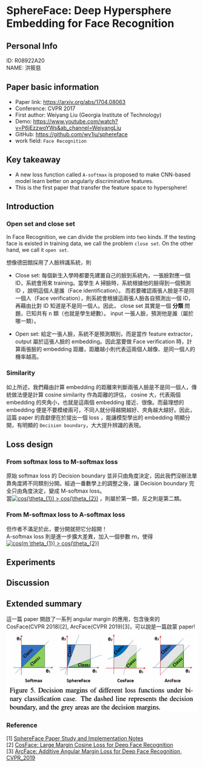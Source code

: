 # SphereFace: Deep Hypersphere Embedding for Face Recognition


## Personal Info
ID: R08922A20  
NAME: 洪筱慈 


## Paper basic information

- Paper link: https://arxiv.org/abs/1704.08063
- Conference: CVPR 2017
- First author: Weiyang Liu (Georgia Institute of Technology)
- Demo: https://www.youtube.com/watch?v=P6jEzzwoYWs&ab_channel=WeiyangLiu 
- GitHub: https://github.com/wy1iu/sphereface 
- work field: `Face Recognition`

## Key takeaway

* A new loss function called `A-softmax` is proposed to make CNN-based model learn better on angularly discriminative features.  
* This is the first paper that transfer the feature space to hypersphere!

## Introduction
### Open set and close set
In Face Recognition, we can divide the problem into two kinds. If the testing face is existed in training data, we call the problem `close set`. On the other hand, we call it `open set`.    

想像德田館採用了人臉辨識系統，則

* Close set: 每個新生入學時都要先建置自己的臉到系統內，一張臉對應一個 ID，系統會用來 training。當學生 A 掃臉時，系統根據他的臉得到一個預測 ID ，說明這個人是誰（Face identification）。 而若要確認兩張人臉是不是同一個人（Face verification），則系統會根據這兩張人臉各自預測出一個 ID，再藉由比對 ID 知道是不是同一個人。因此， close set 其實是一個 **分類** 問題，已知共有 n 類（也就是學生總數）。 input 一張人臉，預測他是誰（屬於哪一類）。

* Open set: 給定一張人臉，系統不是預測類別，而是當作 feature extractor，output 屬於這張人臉的 embedding。因此當要做 Face verification 時，計算兩張臉的 embedding 距離，距離越小則代表這兩個人越像、是同一個人的機率越高。

### Similarity
如上所述，我們藉由計算 embedding 的距離來判斷兩張人臉是不是同一個人，傳統做法便是計算 cosine similarity 作為距離的評估， cosine 大，代表兩個 embedding 的夾角小，也就是這兩個 embedding 接近、很像。而最理想的 embedding 便是不要模棱兩可，不同人就分得越開越好、夾角越大越好。因此，這篇 paper 的貢獻便在於提出一個 loss ，能讓模型學出的 embedding 明顯分開，有明顯的 `Decision boundary`，大大提升辨識的表現。  


## Loss design

### From softmax loss to M-softmax loss

原始 softmax loss 的 Decision boundary 並非只由角度決定，因此我們沒辦法單靠角度將不同類別分開。經過一番數學上的調整之後，讓 Decision boundary 完全只由角度決定，變成 M-softmax loss。  
當<a href="https://www.codecogs.com/eqnedit.php?latex=\inline&space;\dpi{100}&space;cos(\theta_{1})&space;>&space;cos(\theta_{2})" target="_blank"><img src="https://latex.codecogs.com/png.latex?\inline&space;\dpi{100}&space;cos(\theta_{1})&space;>&space;cos(\theta_{2})" title="cos(\theta_{1}) > cos(\theta_{2})" /></a>  ，則屬於第一類，反之則是第二類。

### From M-softmax loss to A-softmax loss

但作者不滿足於此，要分開就把它分超開！   
A-softmax loss 則是進一步擴大差異，加入一個參數 ｍ，使得   <a href="https://www.codecogs.com/eqnedit.php?latex=\inline&space;\dpi{100}&space;cos(m&space;\theta_{1})&space;>&space;cos(\theta_{2})" target="_blank"><img src="https://latex.codecogs.com/png.latex?\inline&space;\dpi{100}&space;cos(m&space;\theta_{1})&space;>&space;cos(\theta_{2})" title="cos(m \theta_{1}) > cos(\theta_{2})" /></a>   
 
## Experiments



## Discussion


## Extended summary
這一篇 paper 開啟了一系列 angular margin 的應用，包含後來的 CosFace(CVPR 2018)[2], ArcFace(CVPR 2019)[3]，可以說是一篇啟蒙 paper!  
<a href="https://openaccess.thecvf.com/content_CVPR_2019/papers/Deng_ArcFace_Additive_Angular_Margin_Loss_for_Deep_Face_Recognition_CVPR_2019_paper.pdf"><img src=img/2-1-1.png  width=600x></a>



### Reference
[1] [SphereFace Paper Study and Implementation Notes](https://bobondemon.github.io/2019/06/18/SphereFace-paper-study-and-implementation-notes/)  
[2] [CosFace: Large Margin Cosine Loss for Deep Face Recognition](https://arxiv.org/abs/1801.09414)  
[3] [ArcFace: Additive Angular Margin Loss for Deep Face Recognition, CVPR_2019](https://openaccess.thecvf.com/content_CVPR_2019/papers/Deng_ArcFace_Additive_Angular_Margin_Loss_for_Deep_Face_Recognition_CVPR_2019_paper.pdf)